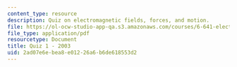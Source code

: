 ```yaml
---
content_type: resource
description: Quiz on electromagnetic fields, forces, and motion.
file: https://ol-ocw-studio-app-qa.s3.amazonaws.com/courses/6-641-electromagnetic-fields-forces-and-motion-spring-2005/2ad07e6ebea8e01226a6b6de618553d2_quiz1.pdf
file_type: application/pdf
resourcetype: Document
title: Quiz 1 - 2003
uid: 2ad07e6e-bea8-e012-26a6-b6de618553d2
---
```

